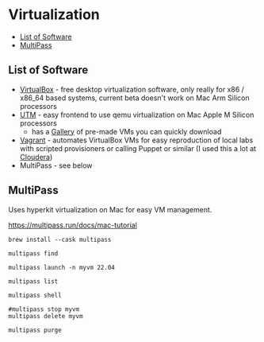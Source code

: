 # Virtualization

<!-- INDEX_START -->

- [List of Software](#list-of-software)
- [MultiPass](#multipass)

<!-- INDEX_END -->

## List of Software

- [VirtualBox](virtualbox.md) - free desktop virtualization software, only really for x86 / x86_64 based
  systems, current beta doesn't work on Mac Arm Silicon processors
- [UTM](https://mac.getutm.app/) - easy frontend to use qemu virtualization on Mac Apple M Silicon processors
  - has a [Gallery](https://mac.getutm.app/gallery/) of pre-made VMs you can quickly download
- [Vagrant](vagrant.md) - automates VirtualBox VMs for easy reproduction of local labs with scripted provisioners or calling Puppet or similar (I used this a lot at [Cloudera](https://cloudera.com))
- MultiPass - see below

## MultiPass

Uses hyperkit virtualization on Mac for easy VM management.

<https://multipass.run/docs/mac-tutorial>

```shell
brew install --cask multipass
```

```shell
multipass find
```

```shell
multipass launch -n myvm 22.04
```

```shell
multipass list
```

```shell
multipass shell
```

```shell
#multipass stop myvm
multipass delete myvm
```

```shell
multipass purge
```
